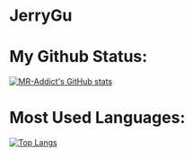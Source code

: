 # JerryGu
# My Github Status:
[![MR-Addict's GitHub stats](https://github-readme-stats.vercel.app/api?username=JerryGu-gjw&hide=prs,contribs&show_icons=true&hide_title=true)](https://github.com/anuraghazra/github-readme-stats)  

  
# Most Used Languages:
[![Top Langs](https://github-readme-stats.vercel.app/api/top-langs/?username=JerryGu-gjw&hide_title=true)](https://github.com/anuraghazra/github-readme-stats)
